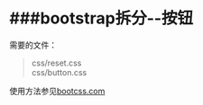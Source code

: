 ###bootstrap拆分--按钮
===================  
需要的文件：  
>css/reset.css  
>css/button.css  

使用方法参见[bootcss.com](http://v3.bootcss.com/css/#buttons)

  
